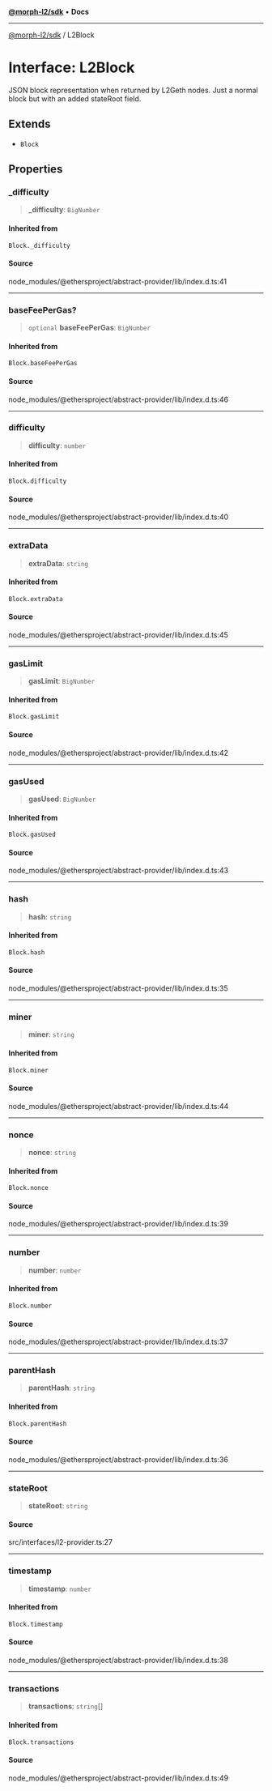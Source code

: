 [**@morph-l2/sdk**](../README.md) • **Docs**

***

[@morph-l2/sdk](../globals.md) / L2Block

# Interface: L2Block

JSON block representation when returned by L2Geth nodes. Just a normal block but with
an added stateRoot field.

## Extends

- `Block`

## Properties

### \_difficulty

> **\_difficulty**: `BigNumber`

#### Inherited from

`Block._difficulty`

#### Source

node\_modules/@ethersproject/abstract-provider/lib/index.d.ts:41

***

### baseFeePerGas?

> `optional` **baseFeePerGas**: `BigNumber`

#### Inherited from

`Block.baseFeePerGas`

#### Source

node\_modules/@ethersproject/abstract-provider/lib/index.d.ts:46

***

### difficulty

> **difficulty**: `number`

#### Inherited from

`Block.difficulty`

#### Source

node\_modules/@ethersproject/abstract-provider/lib/index.d.ts:40

***

### extraData

> **extraData**: `string`

#### Inherited from

`Block.extraData`

#### Source

node\_modules/@ethersproject/abstract-provider/lib/index.d.ts:45

***

### gasLimit

> **gasLimit**: `BigNumber`

#### Inherited from

`Block.gasLimit`

#### Source

node\_modules/@ethersproject/abstract-provider/lib/index.d.ts:42

***

### gasUsed

> **gasUsed**: `BigNumber`

#### Inherited from

`Block.gasUsed`

#### Source

node\_modules/@ethersproject/abstract-provider/lib/index.d.ts:43

***

### hash

> **hash**: `string`

#### Inherited from

`Block.hash`

#### Source

node\_modules/@ethersproject/abstract-provider/lib/index.d.ts:35

***

### miner

> **miner**: `string`

#### Inherited from

`Block.miner`

#### Source

node\_modules/@ethersproject/abstract-provider/lib/index.d.ts:44

***

### nonce

> **nonce**: `string`

#### Inherited from

`Block.nonce`

#### Source

node\_modules/@ethersproject/abstract-provider/lib/index.d.ts:39

***

### number

> **number**: `number`

#### Inherited from

`Block.number`

#### Source

node\_modules/@ethersproject/abstract-provider/lib/index.d.ts:37

***

### parentHash

> **parentHash**: `string`

#### Inherited from

`Block.parentHash`

#### Source

node\_modules/@ethersproject/abstract-provider/lib/index.d.ts:36

***

### stateRoot

> **stateRoot**: `string`

#### Source

src/interfaces/l2-provider.ts:27

***

### timestamp

> **timestamp**: `number`

#### Inherited from

`Block.timestamp`

#### Source

node\_modules/@ethersproject/abstract-provider/lib/index.d.ts:38

***

### transactions

> **transactions**: `string`[]

#### Inherited from

`Block.transactions`

#### Source

node\_modules/@ethersproject/abstract-provider/lib/index.d.ts:49
